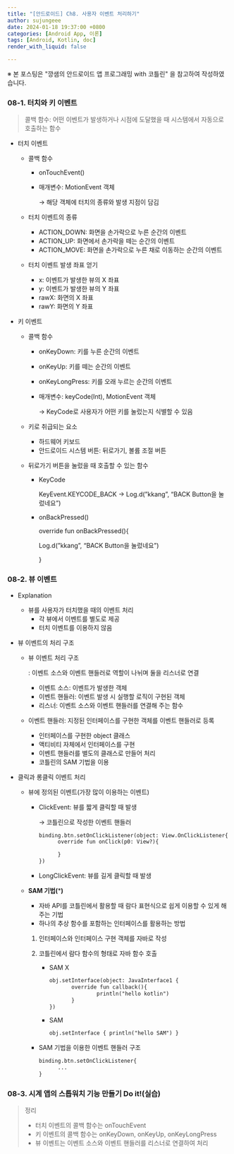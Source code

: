 ```yaml
---
title: "[안드로이드] Ch8. 사용자 이벤트 처리하기"
author: sujungeee
date: 2024-01-18 19:37:00 +0800
categories: [Android App, 이론]
tags: [Android, Kotlin, doc]
render_with_liquid: false

---
```




※ 본 포스팅은 "깡샘의 안드로이드 앱 프로그래밍 with 코틀린" 을 참고하여 작성하였습니다.



### 08-1. 터치와 키 이벤트

> 콜백 함수: 어떤 이벤트가 발생하거나 시점에 도달했을 때 시스템에서 자동으로 호출하는 함수

- 터치 이벤트

  - 콜백 함수

    - onTouchEvent()

    - 매개변수: MotionEvent 객체

      → 해당 객체에 터치의 종류와 발생 지점이 담김

  - 터치 이벤트의 종류

    - ACTION_DOWN: 화면을 손가락으로 누른 순간의 이벤트
    - ACTION_UP: 화면에서 손가락을 떼는 순간의 이벤트
    - ACTION_MOVE: 화면을 손가락으로 누른 채로 이동하는 순간의 이벤트

  - 터치 이벤트 발생 좌표 얻기

    - x: 이벤트가 발생한 뷰의 X 좌표
    - y: 이벤트가 발생한 뷰의 Y 좌표
    - rawX: 화면의 X 좌표
    - rawY: 화면의 Y 좌표

- 키 이벤트

  - 콜백 함수

    - onKeyDown: 키를 누른 순간의 이벤트

    - onKeyUp: 키를 떼는 순간의 이벤트

    - onKeyLongPress: 키를 오래 누르는 순간의 이벤트

    - 매개변수: keyCode(Int), MotionEvent 객체

      → KeyCode로 사용자가 어떤 키를 눌렀는지 식별할 수 있음

  - 키로 취급되는 요소

    - 하드웨어 키보드
    - 안드로이드 시스템 버튼: 뒤로가기, 볼륨 조절 버튼

  - 뒤로가기 버튼을 눌렀을 때 호출할 수 있는 함수

    - KeyCode

      KeyEvent.KEYCODE_BACK → Log.d(”kkang”, “BACK Button을 눌렀네요”)

    - onBackPressed()

      override fun onBackPressed(){

      Log.d(”kkang”, “BACK Button을 눌렀네요”)

      }

### 08-2. 뷰 이벤트

- Explanation

  - 뷰를 사용자가 터치했을 때의 이벤트 처리
    - 각 뷰에서 이벤트를 별도로 제공
    - 터치 이벤트를 이용하지 않음

- 뷰 이벤트의 처리 구조

  - 뷰 이벤트 처리 구조

    : 이벤트 소스와 이벤트 핸들러로 역할이 나뉘며 둘을 리스너로 연결

    - 이벤트 소스: 이벤트가 발생한 객체
    - 이벤트 핸들러: 이벤트 발생 시 실행할 로직이 구현된 객체
    - 리스너: 이벤트 소스와 이벤트 핸들러를 연결해 주는 함수

  - 이벤트 핸들러: 지정된 인터페이스를 구현한 객체를 이벤트 핸들러로 등록

    - 인터페이스를 구현한 object 클래스
    - 액티비티 자체에서 인터페이스를 구현
    - 이벤트 핸들러를 별도의 클래스로 만들어 처리
    - 코틀린의 SAM 기법을 이용

- 클릭과 롱클릭 이벤트 처리

  - 뷰에 정의된 이벤트(가장 많이 이용하는 이벤트)

    - ClickEvent: 뷰를 짧게 클릭할 때 발생

      → 코틀린으로 작성한 이벤트 핸들러

      ```xml
      binding.btn.setOnClickListener(object: View.OnClickListener{
      		override fun onClick(p0: View?){
      
      		}
      })
      ```

    - LongClickEvent: 뷰를 길게 클릭할 때 발생

  - **SAM 기법(*****)**

    - 자바 API를 코틀린에서 활용할 때 람다 표현식으로 쉽게 이용할 수 있게 해주는 기법
    - 하나의 추상 함수를 포함하는 인터페이스를 활용하는 방법

    1. 인터페이스와 인터페이스 구현 객체를 자바로 작성

    2. 코틀린에서 람다 함수의 형태로 자바 함수 호출

       - SAM X

         ```xml
         obj.setInterface(object: JavaInterface1 {
         		override fun callback(){
         				println("hello kotlin")
         		}
         })
         ```

       - SAM

         ```xml
         obj.setInterface { println("hello SAM") }
         ```

    - SAM 기법을 이용한 이벤트 핸들러 구조

      ```xml
      binding.btn.setOnClickListener{
      		...
      }
      ```

### 08-3. 시계 앱의 스톱워치 기능 만들기 Do it!(실습)

> 정리
>
> - 터치 이벤트의 콜백 함수는 onTouchEvent
> - 키 이벤트의 콜백 함수는 onKeyDown, onKeyUp, onKeyLongPress
> - 뷰 이벤트는 이벤트 소스와 이벤트 핸들러를 리스너로 연결하여 처리
